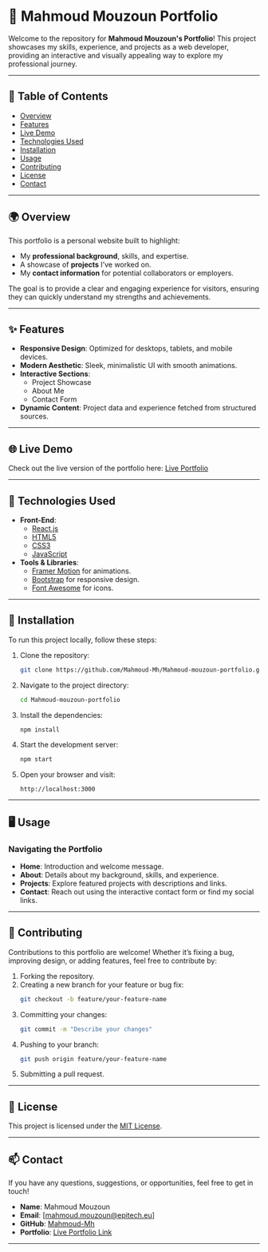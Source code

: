 
# 🌟 **Mahmoud Mouzoun Portfolio**

Welcome to the repository for **Mahmoud Mouzoun's Portfolio**! This project showcases my skills, experience, and projects as a web developer, providing an interactive and visually appealing way to explore my professional journey.

---

## 📜 **Table of Contents**

- [Overview](#overview)
- [Features](#features)
- [Live Demo](#live-demo)
- [Technologies Used](#technologies-used)
- [Installation](#installation)
- [Usage](#usage)
- [Contributing](#contributing)
- [License](#license)
- [Contact](#contact)

---

## 🌍 **Overview**

This portfolio is a personal website built to highlight:

- My **professional background**, skills, and expertise.
- A showcase of **projects** I’ve worked on.
- My **contact information** for potential collaborators or employers.

The goal is to provide a clear and engaging experience for visitors, ensuring they can quickly understand my strengths and achievements.

---

## ✨ **Features**

- **Responsive Design**: Optimized for desktops, tablets, and mobile devices.
- **Modern Aesthetic**: Sleek, minimalistic UI with smooth animations.
- **Interactive Sections**:
  - Project Showcase
  - About Me
  - Contact Form
- **Dynamic Content**: Project data and experience fetched from structured sources.

---

## 🌐 **Live Demo**

Check out the live version of the portfolio here: [Live Portfolio](https://mahmoud-mouzoun-portfolio.vercel.app/)

---

## 🔧 **Technologies Used**

- **Front-End**:
  - [React.js](https://reactjs.org/)
  - [HTML5](https://developer.mozilla.org/en-US/docs/Web/HTML)
  - [CSS3](https://developer.mozilla.org/en-US/docs/Web/CSS)
  - [JavaScript](https://developer.mozilla.org/en-US/docs/Web/JavaScript)
- **Tools & Libraries**:
  - [Framer Motion](https://www.framer.com/motion/) for animations.
  - [Bootstrap](https://getbootstrap.com/) for responsive design.
  - [Font Awesome](https://fontawesome.com/) for icons.

---

## 🚀 **Installation**

To run this project locally, follow these steps:

1. Clone the repository:
   ```bash
   git clone https://github.com/Mahmoud-Mh/Mahmoud-mouzoun-portfolio.git
   ```
2. Navigate to the project directory:
   ```bash
   cd Mahmoud-mouzoun-portfolio
   ```
3. Install the dependencies:
   ```bash
   npm install
   ```
4. Start the development server:
   ```bash
   npm start
   ```
5. Open your browser and visit:
   ```
   http://localhost:3000
   ```

---

## 🖥️ **Usage**

### Navigating the Portfolio
- **Home**: Introduction and welcome message.
- **About**: Details about my background, skills, and experience.
- **Projects**: Explore featured projects with descriptions and links.
- **Contact**: Reach out using the interactive contact form or find my social links.

---

## 🤝 **Contributing**

Contributions to this portfolio are welcome! Whether it’s fixing a bug, improving design, or adding features, feel free to contribute by:

1. Forking the repository.
2. Creating a new branch for your feature or bug fix:
   ```bash
   git checkout -b feature/your-feature-name
   ```
3. Committing your changes:
   ```bash
   git commit -m "Describe your changes"
   ```
4. Pushing to your branch:
   ```bash
   git push origin feature/your-feature-name
   ```
5. Submitting a pull request.

---

## 📝 **License**

This project is licensed under the [MIT License](LICENSE).

---

## 📫 **Contact**

If you have any questions, suggestions, or opportunities, feel free to get in touch!

- **Name**: Mahmoud Mouzoun
- **Email**: [mahmoud.mouzoun@epitech.eu]
- **GitHub**: [Mahmoud-Mh](https://github.com/Mahmoud-Mh)
- **Portfolio**: [Live Portfolio Link](https://mahmoud-mouzoun-portfolio.vercel.app/)

---

